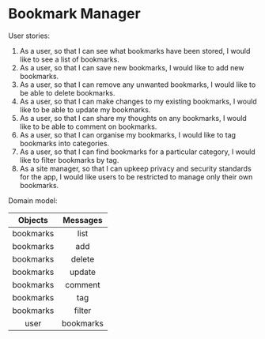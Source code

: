 # Bookmark Manager
User stories:
1. As a user, so that I can see what bookmarks have been stored, I would like to see a list of bookmarks.
2. As a user, so that I can save new bookmarks, I would like to add new bookmarks.
3. As a user, so that I can remove any unwanted bookmarks, I would like to be able to delete bookmarks.
4. As a user, so that I can make changes to my existing bookmarks, I would like to be able to update my bookmarks.
5. As a user, so that I can share my thoughts on any bookmarks, I would like to be able to comment on bookmarks.
6. As a user, so that I can organise my bookmarks, I would like to tag bookmarks into categories.
7. As a user, so that I can find bookmarks for a particular category, I would like to filter bookmarks by tag.
8. As a site manager, so that I can upkeep privacy and security standards for the app, I would like users to be restricted to manage only their own bookmarks.

Domain model:

| Objects  | Messages |
|:--------:|:--------:|
| bookmarks| list     |
| bookmarks| add      |
| bookmarks| delete   |
| bookmarks| update   |
| bookmarks| comment  |
| bookmarks| tag      |
| bookmarks| filter   |
| user     | bookmarks|
